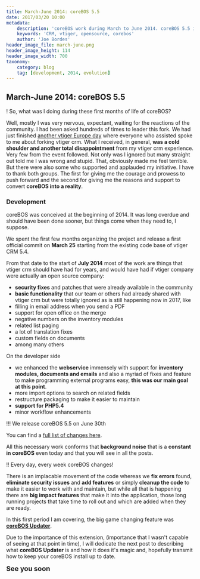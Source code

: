 ```yaml
---
title: March-June 2014: coreBOS 5.5
date: 2017/03/20 10:00
metadata:
    description: 'coreBOS work during March to June 2014. coreBOS 5.5 is released'
    keywords: 'CRM, vtiger, opensource, corebos'
    author: 'Joe Bordes'
header_image_file: march-june.png
header_image_height: 114
header_image_width: 700
taxonomy:
    category: blog
    tag: [development, 2014, evolution]
---
```


## March-June 2014: coreBOS 5.5

 ! So, what was I doing during these first months of life of coreBOS?

Well, mostly I was very nervous, expectant, waiting for the reactions of the community. I had been asked hundreds of times to leader this fork. We had just finished [another vtiger Europe day](http://crmevolutivo.com/doku.php/vtgt2013) where everyone who assisted spoke to me about forking vtiger crm. What I received, in general, **was a cold shoulder and another total disappointment** from my vtiger crm experience. Very few from the event followed. Not only was I ignored but many straight out told me I was wrong and stupid. That, obviously made me feel terrible. But there were also some who supported and applauded my initiative. I have to thank both groups. The first for giving me the courage and prowess to push forward and the second for giving me the reasons and support to convert **coreBOS into a reality**.

### Development

coreBOS was conceived at the beginning of 2014. It was long overdue and should have been done sooner, but things come when they need to, I suppose.

We spent the first few months organizing the project and release a first official commit on **March 25** starting from the existing code base of vtiger CRM 5.4.

From that date to the start of **July 2014** most of the work are things that vtiger crm should have had for years, and would have had if vtiger company were actually an open source company:

 - **security fixes** and patches that were already available in the community
 - **basic functionality** that our team or others had already shared with vtiger crm but were totally ignored as is still happening now in 2017, like
 - filling in email address when you send a PDF
 - support for open office on the merge
 - negative numbers on the inventory modules 
 - related list paging
 - a lot of translation fixes
 - custom fields on documents
 - among many others

On the developer side

 - we enhanced the **webservice** immensely with support for **inventory modules, documents and emails** and also a myriad of fixes and feature to make programming external programs easy, **this was our main goal at this point**.
 - more import options to search on related fields
 - restructure packaging to make it easier to maintain
 - **support for PHP5.4**
 - minor workflow enhancements

 !!! We release coreBOS 5.5 on June 30th

You can find a [full list of changes here](http://corebos.org/documentation/doku.php?id=en:devel:upgradecb542cb55changes).

All this necessary work conforms that **background noise** that is a **constant in coreBOS** even today and that you will see in all the posts.

 !! Every day, every week coreBOS changes!
 
 There is an implacable movement of the code whereas we **fix errors** found, **eliminate security issues** and **add features** or simply **cleanup the code** to make it easier to work with and maintain, but while all that is happening there are **big impact features** that make it into the application, those long running projects that take time to roll out and which are added when they are ready.

In this first period I am covering, the big game changing feature was **[coreBOS Updater](../corebos-updater)**.

Due to the importance of this extension, (importance that I wasn't capable of seeing at that point in time), I will dedicate the next post to describing what **coreBOS Updater** is and how it does it's magic and, hopefully transmit how to keep your coreBOS install up to date.

**<span style="font-size:large">See you soon</span>**

